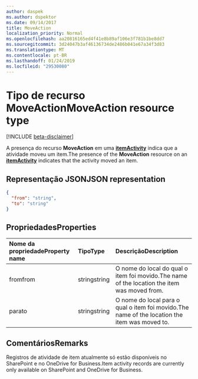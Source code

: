 ```yaml
---
author: daspek
ms.author: dspektor
ms.date: 09/14/2017
title: MoveAction
localization_priority: Normal
ms.openlocfilehash: aa20816165ed4f41e8b89af106e3f781b1be8dd7
ms.sourcegitcommit: 3d24047b3af46136734de2486b041e67a34f3d83
ms.translationtype: MT
ms.contentlocale: pt-BR
ms.lasthandoff: 01/24/2019
ms.locfileid: "29530080"
---
```

# <a name="moveaction-resource-type"></a><span data-ttu-id="a1cbe-102">Tipo de recurso MoveAction</span><span class="sxs-lookup"><span data-stu-id="a1cbe-102">MoveAction resource type</span></span>

[!INCLUDE [beta-disclaimer](../../includes/beta-disclaimer.md)]

<span data-ttu-id="a1cbe-103">A presença do recurso **MoveAction** em uma [**itemActivity**][activity] indica que a atividade moveu um item.</span><span class="sxs-lookup"><span data-stu-id="a1cbe-103">The presence of the **MoveAction** resource on an [**itemActivity**][activity] indicates that the activity moved an item.</span></span>

[activity]: itemactivity.md

## <a name="json-representation"></a><span data-ttu-id="a1cbe-104">Representação JSON</span><span class="sxs-lookup"><span data-stu-id="a1cbe-104">JSON representation</span></span>

<!-- {
  "blockType": "resource",
  "optionalProperties": [ ],
  "@type": "microsoft.graph.moveAction"
}-->

```json
{
  "from": "string",
  "to": "string"
}
```

## <a name="properties"></a><span data-ttu-id="a1cbe-105">Propriedades</span><span class="sxs-lookup"><span data-stu-id="a1cbe-105">Properties</span></span>

| <span data-ttu-id="a1cbe-106">Nome da propriedade</span><span class="sxs-lookup"><span data-stu-id="a1cbe-106">Property name</span></span> | <span data-ttu-id="a1cbe-107">Tipo</span><span class="sxs-lookup"><span data-stu-id="a1cbe-107">Type</span></span>   | <span data-ttu-id="a1cbe-108">Descrição</span><span class="sxs-lookup"><span data-stu-id="a1cbe-108">Description</span></span>
|:--------------|:-------|:----------------------------------------------------
| <span data-ttu-id="a1cbe-109">from</span><span class="sxs-lookup"><span data-stu-id="a1cbe-109">from</span></span>          | <span data-ttu-id="a1cbe-110">string</span><span class="sxs-lookup"><span data-stu-id="a1cbe-110">string</span></span> | <span data-ttu-id="a1cbe-111">O nome do local do qual o item foi movido.</span><span class="sxs-lookup"><span data-stu-id="a1cbe-111">The name of the location the item was moved from.</span></span>
| <span data-ttu-id="a1cbe-112">para</span><span class="sxs-lookup"><span data-stu-id="a1cbe-112">to</span></span>            | <span data-ttu-id="a1cbe-113">string</span><span class="sxs-lookup"><span data-stu-id="a1cbe-113">string</span></span> | <span data-ttu-id="a1cbe-114">O nome do local para o qual o item foi movido.</span><span class="sxs-lookup"><span data-stu-id="a1cbe-114">The name of the location the item was moved to.</span></span>

## <a name="remarks"></a><span data-ttu-id="a1cbe-115">Comentários</span><span class="sxs-lookup"><span data-stu-id="a1cbe-115">Remarks</span></span>

<span data-ttu-id="a1cbe-116">Registros de atividade de item atualmente só estão disponíveis no SharePoint e no OneDrive for Business.</span><span class="sxs-lookup"><span data-stu-id="a1cbe-116">Item activity records are currently only available on SharePoint and OneDrive for Business.</span></span>

<!--
{
  "type": "#page.annotation",
  "description": "The MoveAction object provides information about an activity that moved an item.",
  "keywords": "activities,activity,action,move,moved",
  "section": "documentation",
  "tocPath": "Resources/MoveAction",
  "suppressions": [
    "Error: /api-reference/beta/resources/moveaction.md:\r\n      Exception processing links.\r\n    System.ArgumentException: Link Definition was null. Link text: !INCLUDE [beta-disclaimer](../../includes/beta-disclaimer.md)\r\n      at ApiDoctor.Validation.DocFile.get_LinkDestinations()\r\n      at ApiDoctor.Validation.DocSet.ValidateLinks(Boolean includeWarnings, String[] relativePathForFiles, IssueLogger issues, Boolean requireFilenameCaseMatch, Boolean printOrphanedFiles)"
  ]
}
-->
